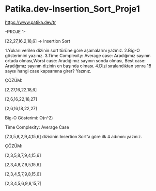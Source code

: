 # Patika.dev-Insertion_Sort_Proje1
https://www.patika.dev/tr

-PROJE 1-

[22,27,16,2,18,6] -> Insertion Sort

1.Yukarı verilen dizinin sort türüne göre aşamalarını yazınız.
2.Big-O gösterimini yazınız.
3.Time Complexity: Average case: Aradığımız sayının ortada olması,Worst case: Aradığımız sayının sonda olması, Best case: Aradığımız sayının dizinin en başında olması.
4.Dizi sıralandıktan sonra 18 sayısı hangi case kapsamına girer? Yazınız.

ÇÖZÜM:

[2,27,16,22,18,6]

[2,6,16,22,18,27]

[2,6,16,18,22,27]

Big-O Gösterimi: O(n^2)

Time Complexity: Average Case


[7,3,5,8,2,9,4,15,6] dizisinin Insertion Sort'a göre ilk 4 adımını yazınız.

ÇÖZÜM:

[2,3,5,8,7,9,4,15,6]

[2,3,4,8,7,9,5,15,6]

[2,3,4,5,7,9,8,15,6]

[2,3,4,5,6,9,8,15,7]
